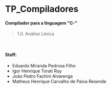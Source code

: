 # TP_Compiladores 
#### Compilador para a linguagem "C-"

>1.0. Análise Léxica 
<br>

#### Staff: 
* Eduardo Miranda Pedrosa Filho
* Igor Henrique Torati Ruy
* João Pedro Fachini Alvarenga
* Matheus Henrique Carvalho de Paiva Resende
